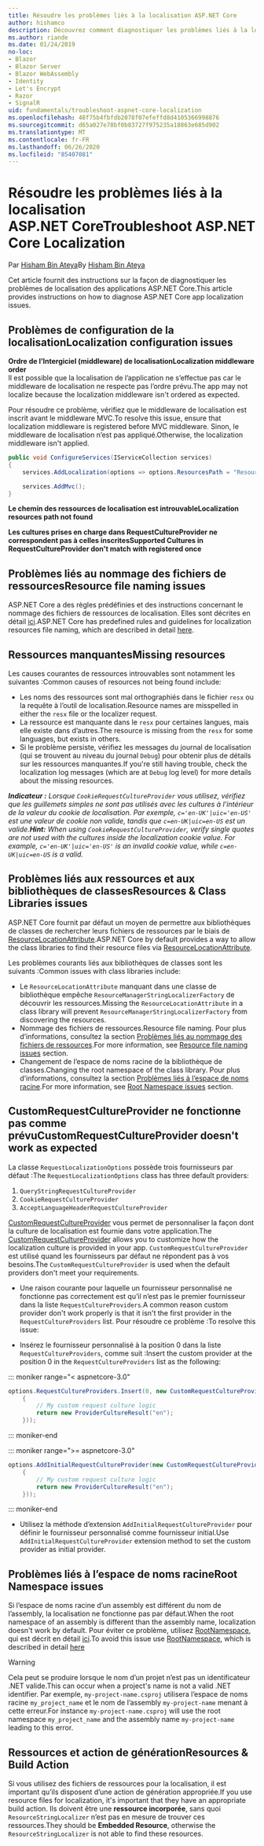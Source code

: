 ```yaml
---
title: Résoudre les problèmes liés à la localisation ASP.NET Core
author: hishamco
description: Découvrez comment diagnostiquer les problèmes liés à la localisation dans les applications ASP.NET Core.
ms.author: riande
ms.date: 01/24/2019
no-loc:
- Blazor
- Blazor Server
- Blazor WebAssembly
- Identity
- Let's Encrypt
- Razor
- SignalR
uid: fundamentals/troubleshoot-aspnet-core-localization
ms.openlocfilehash: 48f75b4fbfdb2078f07efeffd8d4105366998876
ms.sourcegitcommit: d65a027e78bf0b83727f975235a18863e685d902
ms.translationtype: MT
ms.contentlocale: fr-FR
ms.lasthandoff: 06/26/2020
ms.locfileid: "85407081"
---
```

# <a name="troubleshoot-aspnet-core-localization"></a><span data-ttu-id="683c6-103">Résoudre les problèmes liés à la localisation ASP.NET Core</span><span class="sxs-lookup"><span data-stu-id="683c6-103">Troubleshoot ASP.NET Core Localization</span></span>

<span data-ttu-id="683c6-104">Par [Hisham Bin Ateya](https://github.com/hishamco)</span><span class="sxs-lookup"><span data-stu-id="683c6-104">By [Hisham Bin Ateya](https://github.com/hishamco)</span></span>

<span data-ttu-id="683c6-105">Cet article fournit des instructions sur la façon de diagnostiquer les problèmes de localisation des applications ASP.NET Core.</span><span class="sxs-lookup"><span data-stu-id="683c6-105">This article provides instructions on how to diagnose ASP.NET Core app localization issues.</span></span>

## <a name="localization-configuration-issues"></a><span data-ttu-id="683c6-106">Problèmes de configuration de la localisation</span><span class="sxs-lookup"><span data-stu-id="683c6-106">Localization configuration issues</span></span>

<span data-ttu-id="683c6-107">**Ordre de l’Intergiciel (middleware) de localisation**</span><span class="sxs-lookup"><span data-stu-id="683c6-107">**Localization middleware order**</span></span>  
<span data-ttu-id="683c6-108">Il est possible que la localisation de l’application ne s’effectue pas car le middleware de localisation ne respecte pas l’ordre prévu.</span><span class="sxs-lookup"><span data-stu-id="683c6-108">The app may not localize because the localization middleware isn't ordered as expected.</span></span>

<span data-ttu-id="683c6-109">Pour résoudre ce problème, vérifiez que le middleware de localisation est inscrit avant le middleware MVC.</span><span class="sxs-lookup"><span data-stu-id="683c6-109">To resolve this issue, ensure that localization middleware is registered before MVC middleware.</span></span> <span data-ttu-id="683c6-110">Sinon, le middleware de localisation n’est pas appliqué.</span><span class="sxs-lookup"><span data-stu-id="683c6-110">Otherwise, the localization middleware isn't applied.</span></span>

```csharp
public void ConfigureServices(IServiceCollection services)
{
    services.AddLocalization(options => options.ResourcesPath = "Resources");

    services.AddMvc();
}
```

<span data-ttu-id="683c6-111">**Le chemin des ressources de localisation est introuvable**</span><span class="sxs-lookup"><span data-stu-id="683c6-111">**Localization resources path not found**</span></span>

<span data-ttu-id="683c6-112">**Les cultures prises en charge dans RequestCultureProvider ne correspondent pas à celles inscrites**</span><span class="sxs-lookup"><span data-stu-id="683c6-112">**Supported Cultures in RequestCultureProvider don't match with registered once**</span></span>  

## <a name="resource-file-naming-issues"></a><span data-ttu-id="683c6-113">Problèmes liés au nommage des fichiers de ressources</span><span class="sxs-lookup"><span data-stu-id="683c6-113">Resource file naming issues</span></span>

<span data-ttu-id="683c6-114">ASP.NET Core a des règles prédéfinies et des instructions concernant le nommage des fichiers de ressources de localisation. Elles sont décrites en détail [ici](xref:fundamentals/localization?view=aspnetcore-2.2#resource-file-naming).</span><span class="sxs-lookup"><span data-stu-id="683c6-114">ASP.NET Core has predefined rules and guidelines for localization resources file naming, which are described in detail [here](xref:fundamentals/localization?view=aspnetcore-2.2#resource-file-naming).</span></span>

## <a name="missing-resources"></a><span data-ttu-id="683c6-115">Ressources manquantes</span><span class="sxs-lookup"><span data-stu-id="683c6-115">Missing resources</span></span>

<span data-ttu-id="683c6-116">Les causes courantes de ressources introuvables sont notamment les suivantes :</span><span class="sxs-lookup"><span data-stu-id="683c6-116">Common causes of resources not being found include:</span></span>

- <span data-ttu-id="683c6-117">Les noms des ressources sont mal orthographiés dans le fichier `resx` ou la requête à l’outil de localisation.</span><span class="sxs-lookup"><span data-stu-id="683c6-117">Resource names are misspelled in either the `resx` file or the localizer request.</span></span>
- <span data-ttu-id="683c6-118">La ressource est manquante dans le `resx` pour certaines langues, mais elle existe dans d’autres.</span><span class="sxs-lookup"><span data-stu-id="683c6-118">The resource is missing from the `resx` for some languages, but exists in others.</span></span>
- <span data-ttu-id="683c6-119">Si le problème persiste, vérifiez les messages du journal de localisation (qui se trouvent au niveau du journal `Debug`) pour obtenir plus de détails sur les ressources manquantes.</span><span class="sxs-lookup"><span data-stu-id="683c6-119">If you're still having trouble, check the localization log messages (which are at `Debug` log level) for more details about the missing resources.</span></span>

<span data-ttu-id="683c6-120">_**Indicateur :** Lorsque `CookieRequestCultureProvider` vous utilisez, vérifiez que les guillemets simples ne sont pas utilisés avec les cultures à l’intérieur de la valeur du cookie de localisation. Par exemple, `c='en-UK'|uic='en-US'` est une valeur de cookie non valide, tandis que `c=en-UK|uic=en-US` est un valide._</span><span class="sxs-lookup"><span data-stu-id="683c6-120">_**Hint:** When using `CookieRequestCultureProvider`, verify single quotes are not used with the cultures inside the localization cookie value. For example, `c='en-UK'|uic='en-US'` is an invalid cookie value, while `c=en-UK|uic=en-US` is a valid._</span></span>

## <a name="resources--class-libraries-issues"></a><span data-ttu-id="683c6-121">Problèmes liés aux ressources et aux bibliothèques de classes</span><span class="sxs-lookup"><span data-stu-id="683c6-121">Resources & Class Libraries issues</span></span>

<span data-ttu-id="683c6-122">ASP.NET Core fournit par défaut un moyen de permettre aux bibliothèques de classes de rechercher leurs fichiers de ressources par le biais de [ResourceLocationAttribute](/dotnet/api/microsoft.extensions.localization.resourcelocationattribute?view=aspnetcore-2.1).</span><span class="sxs-lookup"><span data-stu-id="683c6-122">ASP.NET Core by default provides a way to allow the class libraries to find their resource files via [ResourceLocationAttribute](/dotnet/api/microsoft.extensions.localization.resourcelocationattribute?view=aspnetcore-2.1).</span></span>

<span data-ttu-id="683c6-123">Les problèmes courants liés aux bibliothèques de classes sont les suivants :</span><span class="sxs-lookup"><span data-stu-id="683c6-123">Common issues with class libraries include:</span></span>
- <span data-ttu-id="683c6-124">Le `ResourceLocationAttribute` manquant dans une classe de bibliothèque empêche `ResourceManagerStringLocalizerFactory` de découvrir les ressources.</span><span class="sxs-lookup"><span data-stu-id="683c6-124">Missing the `ResourceLocationAttribute` in a class library will prevent `ResourceManagerStringLocalizerFactory` from discovering the resources.</span></span>
- <span data-ttu-id="683c6-125">Nommage des fichiers de ressources.</span><span class="sxs-lookup"><span data-stu-id="683c6-125">Resource file naming.</span></span> <span data-ttu-id="683c6-126">Pour plus d’informations, consultez la section [Problèmes liés au nommage des fichiers de ressources](#resource-file-naming-issues).</span><span class="sxs-lookup"><span data-stu-id="683c6-126">For more information, see [Resource file naming issues](#resource-file-naming-issues) section.</span></span>
- <span data-ttu-id="683c6-127">Changement de l’espace de noms racine de la bibliothèque de classes.</span><span class="sxs-lookup"><span data-stu-id="683c6-127">Changing the root namespace of the class library.</span></span> <span data-ttu-id="683c6-128">Pour plus d’informations, consultez la section [Problèmes liés à l’espace de noms racine](#root-namespace-issues).</span><span class="sxs-lookup"><span data-stu-id="683c6-128">For more information, see [Root Namespace issues](#root-namespace-issues) section.</span></span>

## <a name="customrequestcultureprovider-doesnt-work-as-expected"></a><span data-ttu-id="683c6-129">CustomRequestCultureProvider ne fonctionne pas comme prévu</span><span class="sxs-lookup"><span data-stu-id="683c6-129">CustomRequestCultureProvider doesn't work as expected</span></span>

<span data-ttu-id="683c6-130">La classe `RequestLocalizationOptions` possède trois fournisseurs par défaut :</span><span class="sxs-lookup"><span data-stu-id="683c6-130">The `RequestLocalizationOptions` class has three default providers:</span></span>

1. `QueryStringRequestCultureProvider`
2. `CookieRequestCultureProvider`
3. `AcceptLanguageHeaderRequestCultureProvider`

<span data-ttu-id="683c6-131">[CustomRequestCultureProvider](/dotnet/api/microsoft.aspnetcore.localization.customrequestcultureprovider?view=aspnetcore-2.1) vous permet de personnaliser la façon dont la culture de localisation est fournie dans votre application.</span><span class="sxs-lookup"><span data-stu-id="683c6-131">The [CustomRequestCultureProvider](/dotnet/api/microsoft.aspnetcore.localization.customrequestcultureprovider?view=aspnetcore-2.1) allows you to customize how the localization culture is provided in your app.</span></span> <span data-ttu-id="683c6-132">`CustomRequestCultureProvider` est utilisé quand les fournisseurs par défaut ne répondent pas à vos besoins.</span><span class="sxs-lookup"><span data-stu-id="683c6-132">The `CustomRequestCultureProvider` is used when the default providers don't meet your requirements.</span></span>

- <span data-ttu-id="683c6-133">Une raison courante pour laquelle un fournisseur personnalisé ne fonctionne pas correctement est qu’il n’est pas le premier fournisseur dans la liste `RequestCultureProviders`.</span><span class="sxs-lookup"><span data-stu-id="683c6-133">A common reason custom provider don't work properly is that it isn't the first provider in the `RequestCultureProviders` list.</span></span> <span data-ttu-id="683c6-134">Pour résoudre ce problème :</span><span class="sxs-lookup"><span data-stu-id="683c6-134">To resolve this issue:</span></span>

- <span data-ttu-id="683c6-135">Insérez le fournisseur personnalisé à la position 0 dans la liste `RequestCultureProviders`, comme suit :</span><span class="sxs-lookup"><span data-stu-id="683c6-135">Insert the custom provider at the position 0 in the `RequestCultureProviders` list as the following:</span></span>

::: moniker range="< aspnetcore-3.0"
```csharp
options.RequestCultureProviders.Insert(0, new CustomRequestCultureProvider(async context =>
    {
        // My custom request culture logic
        return new ProviderCultureResult("en");
    }));
```
::: moniker-end

::: moniker range=">= aspnetcore-3.0"
```csharp
options.AddInitialRequestCultureProvider(new CustomRequestCultureProvider(async context =>
    {
        // My custom request culture logic
        return new ProviderCultureResult("en");
    }));
```
::: moniker-end

- <span data-ttu-id="683c6-136">Utilisez la méthode d’extension `AddInitialRequestCultureProvider` pour définir le fournisseur personnalisé comme fournisseur initial.</span><span class="sxs-lookup"><span data-stu-id="683c6-136">Use `AddInitialRequestCultureProvider` extension method to set the custom provider as initial provider.</span></span>

## <a name="root-namespace-issues"></a><span data-ttu-id="683c6-137">Problèmes liés à l’espace de noms racine</span><span class="sxs-lookup"><span data-stu-id="683c6-137">Root Namespace issues</span></span>

<span data-ttu-id="683c6-138">Si l’espace de noms racine d’un assembly est différent du nom de l’assembly, la localisation ne fonctionne pas par défaut.</span><span class="sxs-lookup"><span data-stu-id="683c6-138">When the root namespace of an assembly is different than the assembly name, localization doesn't work by default.</span></span> <span data-ttu-id="683c6-139">Pour éviter ce problème, utilisez [RootNamespace](/dotnet/api/microsoft.extensions.localization.rootnamespaceattribute?view=aspnetcore-2.1), qui est décrit en détail [ici](xref:fundamentals/localization?view=aspnetcore-2.2#resource-file-naming).</span><span class="sxs-lookup"><span data-stu-id="683c6-139">To avoid this issue use [RootNamespace](/dotnet/api/microsoft.extensions.localization.rootnamespaceattribute?view=aspnetcore-2.1), which is described in detail [here](xref:fundamentals/localization?view=aspnetcore-2.2#resource-file-naming)</span></span>

> [!WARNING]
> <span data-ttu-id="683c6-140">Cela peut se produire lorsque le nom d’un projet n’est pas un identificateur .NET valide.</span><span class="sxs-lookup"><span data-stu-id="683c6-140">This can occur when a project's name is not a valid .NET identifier.</span></span> <span data-ttu-id="683c6-141">Par exemple, `my-project-name.csproj` utilisera l’espace de noms racine `my_project_name` et le nom de l’assembly `my-project-name` menant à cette erreur.</span><span class="sxs-lookup"><span data-stu-id="683c6-141">For instance `my-project-name.csproj` will use the root namespace `my_project_name` and the assembly name `my-project-name` leading to this error.</span></span> 

## <a name="resources--build-action"></a><span data-ttu-id="683c6-142">Ressources et action de génération</span><span class="sxs-lookup"><span data-stu-id="683c6-142">Resources & Build Action</span></span>

<span data-ttu-id="683c6-143">Si vous utilisez des fichiers de ressources pour la localisation, il est important qu’ils disposent d’une action de génération appropriée.</span><span class="sxs-lookup"><span data-stu-id="683c6-143">If you use resource files for localization, it's important that they have an appropriate build action.</span></span> <span data-ttu-id="683c6-144">Ils doivent être une **ressource incorporée**, sans quoi `ResourceStringLocalizer` n’est pas en mesure de trouver ces ressources.</span><span class="sxs-lookup"><span data-stu-id="683c6-144">They should be **Embedded Resource**, otherwise the `ResourceStringLocalizer` is not able to find these resources.</span></span>

